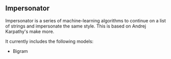 ## Impersonator
Impersonator is a series of machine-learning algorithms to continue on a list of strings and impersonate the same style.
This is based on Andrej Karpathy's make more.

It currently includes the following models:
- Bigram
